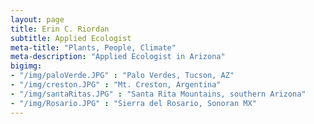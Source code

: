 ```yaml
---
layout: page
title: Erin C. Riordan
subtitle: Applied Ecologist
meta-title: "Plants, People, Climate"
meta-description: "Applied Ecologist in Arizona"
bigimg:
- "/img/paloVerde.JPG" : "Palo Verdes, Tucson, AZ"
- "/img/creston.JPG" : "Mt. Creston, Argentina"
- "/img/santaRitas.JPG" : "Santa Rita Mountains, southern Arizona"
- "/img/Rosario.JPG" : "Sierra del Rosario, Sonoran MX"
---
```


